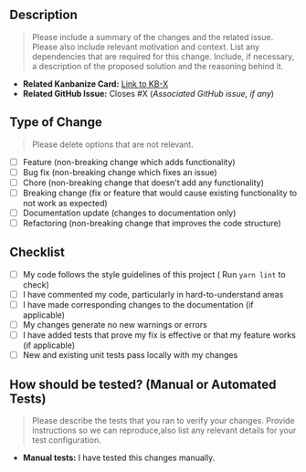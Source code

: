 ## Description

> Please include a summary of the changes and the related issue. Please also include relevant motivation and context. List any dependencies that are required for this change. Include, if necessary, a description of the proposed solution and the reasoning behind it.

- **Related Kanbanize Card:** [Link to KB-X](https://wiris.kanbanize.com/ctrl_board/2/cards/X/details/)
- **Related GitHub Issue:** Closes #X (_Associated GitHub issue, if any_)

## Type of Change

> Please delete options that are not relevant.

- [ ] Feature (non-breaking change which adds functionality)
- [ ] Bug fix (non-breaking change which fixes an issue)
- [ ] Chore (non-breaking change that doesn't add any functionality)
- [ ] Breaking change (fix or feature that would cause existing functionality to not work as expected)
- [ ] Documentation update (changes to documentation only)
- [ ] Refactoring (non-breaking change that improves the code structure)

## Checklist

- [ ] My code follows the style guidelines of this project ( Run `yarn lint` to check)
- [ ] I have commented my code, particularly in hard-to-understand areas
- [ ] I have made corresponding changes to the documentation (if applicable)
- [ ] My changes generate no new warnings or errors
- [ ] I have added tests that prove my fix is effective or that my feature works (if applicable)
- [ ] New and existing unit tests pass locally with my changes

## How should be tested? (Manual or Automated Tests)

> Please describe the tests that you ran to verify your changes. Provide instructions so we can reproduce,also list any relevant details for your test configuration.

- **Manual tests:** I have tested this changes manually.
